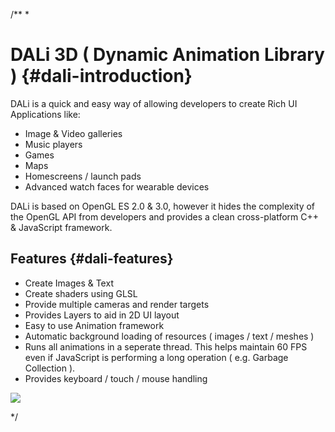 /**
 *
# DALi 3D ( Dynamic Animation Library ) {#dali-introduction}

DALi is a quick and easy way of allowing developers to create Rich UI Applications like:

 + Image & Video galleries
 + Music players
 + Games
 + Maps
 + Homescreens / launch pads
 + Advanced watch faces for wearable devices

DALi is based on OpenGL ES 2.0 & 3.0, however it hides the complexity of
the OpenGL API from developers and provides a clean cross-platform C++ & JavaScript framework.

## Features {#dali-features}

 + Create Images & Text
 + Create shaders using GLSL
 + Provide multiple cameras and render targets
 + Provides Layers to aid in 2D UI layout
 + Easy to use Animation framework
 + Automatic background loading of resources ( images / text / meshes )
 + Runs all animations in a seperate thread. This helps maintain 60 FPS even if JavaScript is performing a long operation ( e.g. Garbage Collection ).
 + Provides keyboard / touch / mouse handling

![ ](screen-shot.png)

*/
